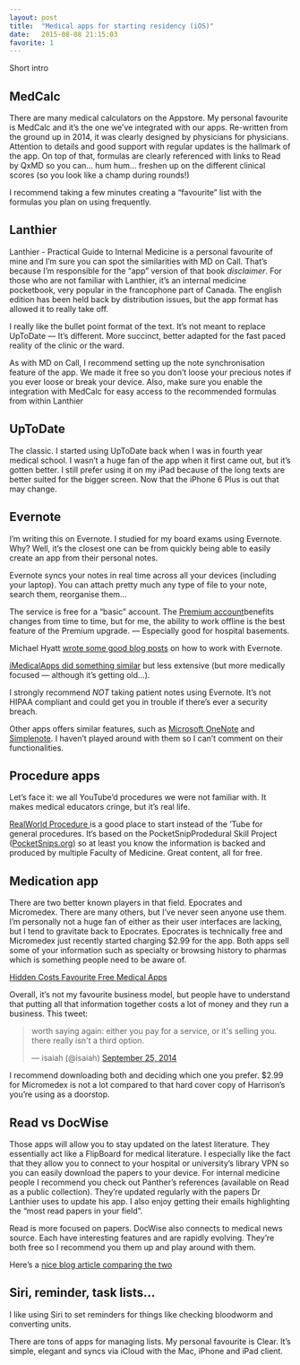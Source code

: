 ```yaml
---
layout: post
title:  "Medical apps for starting residency (iOS)"
date:   2015-08-08 21:15:03
favorite: 1
---
```


Short intro

## MedCalc

There are many medical calculators on the Appstore. My personal favourite is MedCalc and it’s the one we’ve integrated with our apps. Re-written from the ground up in 2014, it was clearly designed by physicians for physicians. Attention to details and good support with regular updates is the hallmark of the app. On top of that, formulas are clearly referenced with links to Read by QxMD so you can… hum hum… freshen up on the different clinical scores (so you look like a champ during rounds!)

I recommend taking a few minutes creating a “favourite” list with the formulas you plan on using frequently. 

## Lanthier

Lanthier - Practical Guide to Internal Medicine is a personal favourite of mine and I’m sure you can spot the similarities with MD on Call. That’s because I’m responsible for the “app” version of that book *disclaimer*. For those who are not familiar with Lanthier, it’s an internal medicine pocketbook, very popular in the francophone part of Canada. The english edition has been held back by distribution issues, but the app format has allowed it to really take off. 

I really like the bullet point format of the text. It’s not meant to replace UpToDate — It’s different. More succinct, better adapted for the fast paced reality of the clinic or the ward.

As with MD on Call, I recommend setting up the note synchronisation feature of the app. We made it free so you don’t loose your precious notes if you ever loose or break your device. Also, make sure you enable the integration with MedCalc for easy access to the recommended formulas from within Lanthier

## UpToDate

The classic. I started using UpToDate back when I was in fourth year medical school. I wasn’t a huge fan of the app when it first came out, but it’s gotten better. I still prefer using it on my iPad because of the long texts are better suited for the bigger screen. Now that the iPhone 6 Plus is out that may change.

## Evernote

I’m writing this on Evernote. I studied for my board exams using Evernote. Why? Well, it’s the closest one can be from quickly being able to easily create an app from their personal notes. 

Evernote syncs your notes in real time across all your devices (including your laptop). You can attach pretty much any type of file to your note, search them, reorganise them…

The service is free for a “basic” account. The [Premium account](http://evernote.com/premium/)benefits changes from time to time, but for me, the ability to work offline is the best feature of the Premium upgrade. — Especially good for hospital basements.

Michael Hyatt [wrote some good blog posts](http://michaelhyatt.com/how-to-organize-evernote-for-maximum-efficiency.html) on how to work with Evernote. 

[iMedicalApps did something similar](http://www.imedicalapps.com/2012/06/medical-professionals-evernote-app-productivity-learning-mobile/) but less extensive (but more medically focused — although it’s getting old…).

I strongly recommend *NOT* taking patient notes using Evernote. It’s not HIPAA compliant and could get you in trouble if there’s ever a security breach.

Other apps offers similar features, such as [Microsoft OneNote](http://office.microsoft.com/en-us/onenote/) and [Simplenote](http://simplenote.com/). I haven’t played around with them so I can’t comment on their functionalities.

## Procedure apps

Let’s face it: we all YouTube’d procedures we were not familiar with. It makes medical educators cringe, but it’s real life. 

[RealWorld Procedure ](https://itunes.apple.com/ca/app/realworld-procedures/id599417830?mt=8) is a good place to start instead of the ’Tube for general procedures. It’s based on the PocketSnipProdedural Skill Project ([PocketSnips.org](PocketSnips.org)) so at least you know the information is backed and produced by multiple Faculty of Medicine. Great content, all for free.

## Medication app

There are two better known players in that field. Epocrates and Micromedex. There are many others, but I’ve never seen anyone use them. I’m personally not a huge fan of either as their user interfaces are lacking, but I tend to gravitate back to Epocrates. Epocrates is technically free and Micromedex just recently started charging $2.99 for the app. Both apps sell some of your information such as specialty or browsing history to pharmas which is something people need to be aware of. 

[Hidden Costs Favourite Free Medical Apps](http://www.imedicalapps.com/2011/06/hidden-costs-favorite-free-medical-apps-part-1/)

Overall, it’s not my favourite business model, but people have to understand that putting all that information together costs a lot of money and they run a business. This tweet: 

<blockquote class="twitter-tweet" lang="en"><p lang="en" dir="ltr">worth saying again: either you pay for a service, or it&#39;s selling you. there really isn&#39;t a third option.</p>&mdash; isaiah (@isaiah) <a href="https://twitter.com/isaiah/status/515258277681061888">September 25, 2014</a></blockquote> <script async src="//platform.twitter.com/widgets.js" charset="utf-8"></script>

I recommend downloading both and deciding which one you prefer. $2.99 for Micromedex is not a lot compared to that hard cover copy of Harrison’s you’re using as a doorstop.

## Read vs DocWise

Those apps will allow you to stay updated on the latest literature. They essentially act like a FlipBoard for medical literature. I especially like the fact that they allow you to connect to your hospital or university’s library VPN so you can easily download the papers to your device. For internal medicine people I recommend you check out Panther’s references (available on Read as a public collection). They’re updated regularly with the papers Dr Lanthier uses to update his app. I also enjoy getting their emails highlighting the “most read papers in your field”.

Read is more focused on papers. DocWise also connects to medical news source. Each have interesting features and are rapidly evolving. They’re both free so I recommend you them up and play around with them.

Here’s a [nice blog article comparing the two](http://medicaleconomics.modernmedicine.com/medical-economics/news/user-defined-tags/medical-journals/docwise-vs-read-qxmd-which-medical-journal)

## Siri, reminder, task lists…

I like using Siri to set reminders for things like checking bloodworm and converting units. 

There are tons of apps for managing lists. My personal favourite is Clear. It’s simple, elegant and syncs via iCloud with the Mac, iPhone and iPad client.